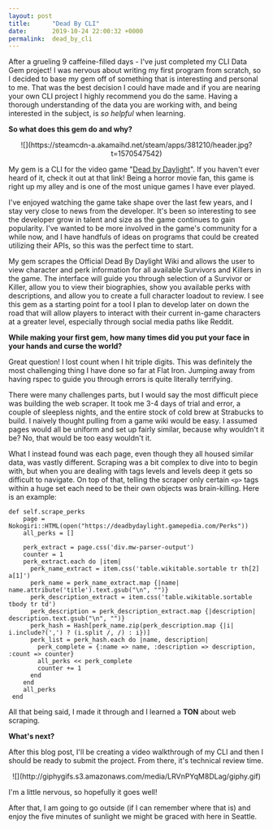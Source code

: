 ```yaml
---
layout: post
title:      "Dead By CLI"
date:       2019-10-24 22:00:32 +0000
permalink:  dead_by_cli
---
```



After a grueling 9 caffeine-filled days - I've just completed my CLI Data Gem project! I was nervous about writing my first program from scratch, so I decided to base my gem off of something that is interesting and personal to me. That was the best decision I could have made and if you are nearing your own CLI project I highly recommend you do the same. Having a thorough understanding of the data you are working with, and being interested in the subject, is *so helpful* when learning.


**So what does this gem do and why?**

<center>![](https://steamcdn-a.akamaihd.net/steam/apps/381210/header.jpg?t=1570547542)</center>


My gem is a CLI for the video game "[Dead by Daylight](http://deadbydaylight.com/en)". If you haven't ever heard of it, check it out at that link! Being a horror movie fan, this game is right up my alley and is one of the most unique games I have ever played. 

I've enjoyed watching the game take shape over the last few years, and I stay very close to news from the developer. It's been so interesting to see the developer grow in talent and size as the game continues to gain popularity. I've wanted to be more involved in the game's community for a while now, and I have handfuls of ideas on programs that could be created utilizing their APIs, so this was the perfect time to start.

My gem scrapes the Official Dead By Daylight Wiki and allows the user to view character and perk information for all available Survivors and Killers in the game. The interface will guide you through selection of a Survivor or Killer, allow you to view their biographies, show you available perks with descriptions, and allow you to create a full character loadout to review. I see this gem as a starting point for a tool I plan to develop later on down the road that will allow players to interact with their current in-game characters at a greater level, especially through social media paths like Reddit.

**While making your first gem, how many times did you put your face in your hands and curse the world?**

Great question! I lost count when I hit triple digits. This was definitely the most challenging thing I have done so far at Flat Iron. Jumping away from having rspec to guide you through errors is quite literally terrifying.

There were many challenges parts, but I would say the most difficult piece was building the web scraper. It took me 3-4 days of trial and error, a couple of sleepless nights, and the entire stock of cold brew at Strabucks to build. I naively thought pulling from a game wiki would be easy. I assumed pages would all be uniform and set up fairly similar, because why wouldn't it be? No, that would be too easy wouldn't it.

What I instead found was each page, even though they all housed similar data, was vastly different. Scraping was a bit complex to dive into to begin with, but when you are dealing with tags levels and levels deep it gets so difficult to navigate. On top of that, telling the scraper only certain `<p>` tags within a huge set each need to be their own objects was brain-killing. Here is an example:

```
def self.scrape_perks
    page = Nokogiri::HTML(open("https://deadbydaylight.gamepedia.com/Perks"))
    all_perks = []

    perk_extract = page.css('div.mw-parser-output')
    counter = 1
    perk_extract.each do |item|
      perk_name_extract = item.css('table.wikitable.sortable tr th[2] a[1]')
      perk_name = perk_name_extract.map {|name| name.attribute('title').text.gsub("\n", "")}
      perk_description_extract = item.css('table.wikitable.sortable tbody tr td')
      perk_description = perk_description_extract.map {|description| description.text.gsub("\n", "")}
      perk_hash = Hash[perk_name.zip(perk_description.map {|i| i.include?(',') ? (i.split /, /) : i})]
      perk_list = perk_hash.each do |name, description|
        perk_complete = {:name => name, :description => description, :count => counter}
        all_perks << perk_complete
        counter += 1
      end
    end
    all_perks
 end

```

All that being said, I made it through and I learned a **TON** about web scraping. 

**What's next?**

After this blog post, I'll be creating a video walkthrough of my CLI and then I should be ready to submit the project. From there, it's technical review time.

<center>![](http://giphygifs.s3.amazonaws.com/media/LRVnPYqM8DLag/giphy.gif)</center>

I'm a little nervous, so hopefully it goes well!

After that, I am going to go outside (if I can remember where that is) and enjoy the five minutes of sunlight we might be graced with here in Seattle.




